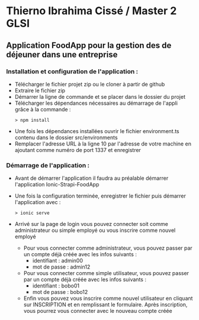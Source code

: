 # Thierno Ibrahima Cissé / Master 2 GLSI

## Application FoodApp pour la gestion des de déjeuner dans une entreprise

### Installation et configuration de l'application :

* Télécharger le fichier projet zip ou le cloner à partir de github
* Extraire le fichier zip
* Démarrer la ligne de commande et se placer dans le dossier du projet
* Télécharger les dépendances nécessaires au démarrage de l'appli grâce à la commande :
  ```
  > npm install
  ```
* Une fois les dépendances installées ouvrir le fichier environment.ts contenu dans le dossier src/environments
* Remplacer l'adresse URL à la ligne 10 par l'adresse de votre machine en ajoutant comme numéro de port 1337 et enregistrer
  
    
### Démarrage de l'application :

* Avant de démarrer l'application il faudra au préalable démarrer l'application Ionic-Strapi-FoodApp

* Une fois la configuration terminée, enregistrer le fichier puis démarrer l'application avec :
     ```
    > ionic serve
    ```
* Arrivé sur la page de login vous pouvez connecter soit comme administrateur ou simple employé ou vous inscrire comme nouvel employé 

  * Pour vous connecter comme administrateur, vous pouvez passer par un compte déjà créée avec les infos suivants :
    * identifiant : admin00
    * mot de passe : admin12
  * Pour vous connecter comme simple utilisateur, vous pouvez passer par un compte déjà créée avec les infos suivants :
    * identifiant : bobo01
    * mot de passe : bobo12
  * Enfin vous pouvez vous inscrire comme nouvel utilisateur en cliquant sur INSCRIPTION et en remplissant le formulaire. Après inscription, vous pourrez vous connecter avec le nouveau compte créée
